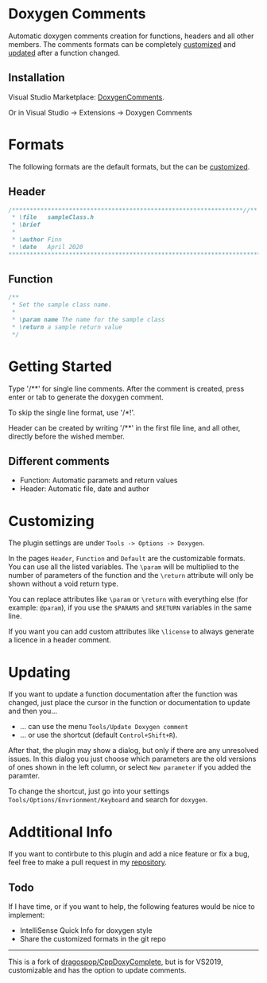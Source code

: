﻿# Doxygen Comments
Automatic doxygen comments creation for functions, headers and all other members.
The comments formats can be completely [customized](#Customizing) 
and [updated](#Updating)  after a function changed.

## Installation
Visual Studio Marketplace: [DoxygenComments](https://marketplace.visualstudio.com/items?itemName=FinnGegenmantel.doxygenComments).

Or in Visual Studio -> Extensions -> Doxygen Comments

# Formats
The following formats are the default formats, but the can be [customized](#Customizing).
## Header
```cpp
/*****************************************************************//**
 * \file   sampleClass.h
 * \brief 
 *
 * \author Finn 
 * \date   April 2020
***********************************************************************/
```

## Function
```cpp
/**
 * Set the sample class name.
 * 
 * \param name The name for the sample class
 * \return a sample return value
 */
```

# Getting Started
Type '/**' for single line comments. After the comment is created, press enter or tab to generate the doxygen comment.

To skip the single line format, use '/*!'.

Header can be created by writing '/**' in the first file line, and all other, directly before the wished member.

## Different comments
- Function: Automatic paramets and return values
- Header: Automatic file, date and author

# Customizing
The plugin settings are under `Tools -> Options -> Doxygen`.    

In the pages `Header`, `Function` and `Default` are the customizable formats.   
You can use all the listed variables. The `\param` will be multiplied to the number of parameters of the function 
and the `\return` attribute will only be shown without a void return type.

You can replace attributes like `\param` or `\return` with everything else (for example: `@param`), 
if you use the `$PARAMS` and `$RETURN` variables in the same line.

If you want you can add custom attributes like `\license` to always generate a licence in a header comment.

# Updating
If you want to update a function documentation after the function was changed, 
just place the cursor in the function or documentation to update and then you...

- ... can use the menu `Tools/Update Doxygen comment`
- ... or use the shortcut (default `Control+Shift+R`).

After that, the plugin may show a dialog, but only if there are any unresolved issues. 
In this dialog you just choose which parameters are the old versions of ones shown in the left
column, or select `New parameter` if you added the paramter.

To change the shortcut, just go into your settings `Tools/Options/Envrionment/Keyboard`
and search for `doxygen`.

# Addtitional Info
If you want to contirbute to this plugin and add a nice feature or fix a bug, 
feel free to make a pull request in my [repository](https://github.com/fingeg/DoxygenComments).

## Todo
If I have time, or if you want to help, the following features would be nice to implement:
- IntelliSense Quick Info for doxygen style
- Share the customized formats in the git repo

---
This is a fork of [dragospop/CppDoxyComplete](https://github.com/dragospop/CppDoxyComplete), but is for VS2019,
customizable and has the option to update comments.